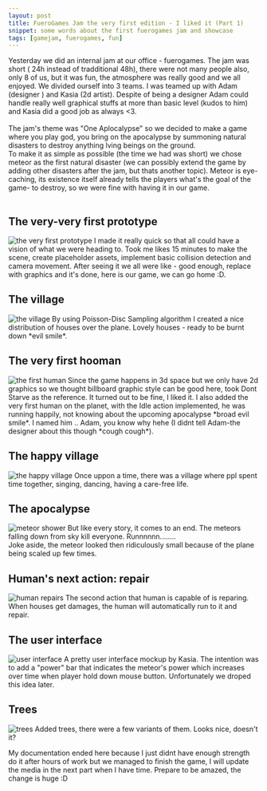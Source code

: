```yaml
---
layout: post
title: FueroGames Jam the very first edition - I liked it (Part 1)
snippet: some words about the first fuerogames jam and showcase 
tags: [gamejam, fuerogames, fun]
---
```


Yesterday we did an internal jam at our office - fuerogames. The jam was short ( 24h instead of tradditional 48h), there were not many people also, only 8 of us, but it was fun, the atmosphere was really good and we all enjoyed.
We divided ourself into 3 teams. I was teamed up with Adam (designer ) and Kasia (2d artist). Despite of being a designer Adam could handle really well graphical stuffs at more than basic level (kudos to him) and Kasia did a good job as always <3. <br><br>
The jam's theme was "One Aplocalypse" so we decided to make a game where you play god, you bring on the apocalypse by summoning natural disasters to destroy anything lving beings on the ground.<br>
To make it as simple as possible (the time we had was short) we chose meteor as the first natural disaster (we can possibly extend the game by adding other disasters after the jam, but thats another topic). Meteor is eye-caching, its existence itself already tells the players what's the goal of the game- to destroy, so we were fine with having it in our game.<br><br>

## The very-very first prototype
![the very first prototype][image-first-prototype]
I made it really quick so that all could have a vision of what we were heading to. Took me likes 15 minutes to make the scene, create placeholder assets, implement basic collision detection and camera movement. After seeing it we all were like - good enough, replace with graphics and it's done, here is our game, we can go home :D.<br>

## The village
![the village][image-village]
By using Poisson-Disc Sampling algorithm I created a nice distribution of houses over the plane. Lovely houses - ready to be burnt down \*evil smile\*.<br>

## The very first hooman
![the first human][image-first-human]
Since the game happens in 3d space but we only have 2d graphics so we thought billboard graphic style can be good here, took Dont Starve as the reference. It turned out to be fine, I liked it. I also added the very first human on the planet, with the Idle action implemented, he was running happily, not knowing about the upcoming apocalypse \*broad evil smile\*. I named him .. Adam, you know why hehe (I didnt tell Adam-the designer about this though \*cough cough\*).<br>

## The happy village
![the happy village][image-happy-village]
Once uppon a time, there was a village where ppl spent time together, singing, dancing, having a care-free life.<br>

## The apocalypse
![meteor shower][image-meteor-shower]
But like every story, it comes to an end. The meteors falling down from sky kill everyone. Runnnnnn........<br>
Joke aside, the meteor looked then ridiculously small because of the plane being scaled up few times.<br>

## Human's next action: repair
![human repairs][image-human-repair]
The second action that human is capable of is reparing. When houses get damages, the human will automatically run to it and repair.<br>

## The user interface
![user interface][image-user-interface]
A pretty user interface mockup by Kasia. The intention was to add a "power" bar that indicates the meteor's power which increases over time when player hold down mouse button. Unfortunately we droped this idea later.<br>

## Trees
![trees][image-trees]
Added trees, there were a few variants of them. Looks nice, doesn't it? <br>

My documentation ended here because I just didnt have enough strength do it after hours of work but we managed to finish the game, I will update the media in the next part when I have time. Prepare to be amazed, the change is huge :D<br>

[image-first-prototype]:https://i.imgur.com/2SzLMbM.gif
[image-village]:https://i.imgur.com/H1x8b3L.gif
[image-first-human]:https://i.imgur.com/2vBxMhR.gif
[image-happy-village]:https://i.imgur.com/tZ6KfL3.gif
[image-meteor-shower]:https://i.imgur.com/7WCBTZY.gif
[image-human-repair]:https://i.imgur.com/JVHsKkR.gif
[image-user-interface]:https://i.imgur.com/cKARhYj.png
[image-trees]:https://i.imgur.com/aMZbZ8e.gif
